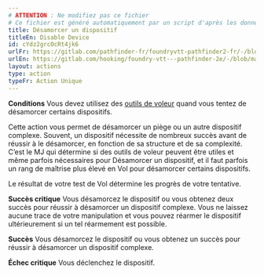 ```yaml
---
# ATTENTION : Ne modifiez pas ce fichier
# Ce fichier est généré automatiquement par un script d'après les données du module Foundry VTT officiel et de sa traduction
title: Désamorcer un dispositif
titleEn: Disable Device
id: cYdz2grcOcRt4jk6
urlFr: https://gitlab.com/pathfinder-fr/foundryvtt-pathfinder2-fr/-/blob/master/data/actions/cYdz2grcOcRt4jk6.htm
urlEn: https://gitlab.com/hooking/foundry-vtt---pathfinder-2e/-/blob/master/packs/data/actions.db/disable-device.json
layout: actions
type: action
typeFr: Action Unique
---
```

**Conditions** Vous devez utilisez des [outils de voleur](../équipements/outils-de-voleur.html) quand vous tentez de désamorcer certains dispositifs.

Cette action vous permet de désamorcer un piège ou un autre dispositif complexe. Souvent, un dispositif nécessite de nombreux succès avant de réussir à le désamorcer, en fonction de sa structure et de sa complexité. C’est le MJ qui détermine si des outils de voleur peuvent être utiles et même parfois nécessaires pour Désamorcer un dispositif, et il faut parfois un rang de maîtrise plus élevé en Vol pour désamorcer certains dispositifs.

Le résultat de votre test de Vol détermine les progrès de votre tentative.

**Succès critique** Vous désamorcez le dispositif ou vous obtenez deux succès pour réussir à désamorcer un dispositif complexe. Vous ne laissez aucune trace de votre manipulation et vous pouvez réarmer le dispositif ultérieurement si un tel réarmement est possible.

**Succès** Vous désamorcez le dispositif ou vous obtenez un succès pour réussir à désamorcer un dispositif complexe.

**Échec critique** Vous déclenchez le dispositif.

